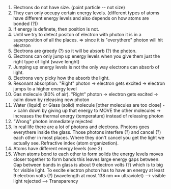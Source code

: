 1. Electrons do not have size. (point particle -- not size)
2. They can only occupy certain energy levels. (different types of atoms have different energy levels and also depends on how atoms are bonded (?))
3. If energy is definete, then position is not.
4. Until we try to detect positon of electron with photon it is in a superposition of all the places. => since it is "everythere" photon will hit electron
5. Electrons are greedy (?) so it will be absorb (?) the photon.
6. Electrons can only jump up energy levels when you give them just the right type of light (wave lenght)
7. Jumping up energy levels is not the only way electrons can absorb of light.
8. Electrons very picky how the absorb the light.
9. Resonant absorption. "Right" photon -> electron gets excited -> electron jumps to a higher energy level
10. Gas molecule (80% of air). "Right" photon -> electron gets excited -> calm down by releasing new photon
11. Water (liquid) or Glass (solid) molecule [other molecules are too close] -> calm down by giving up that energy to MOVE the other molecules -> increases the thermal energy (temperature) instead of releasing photon
12. "Wrong" photon immediately rejected
13. In real life there are a lot of photons and electrons. Photons goes everythere inside the glass. Those photons interfere (?) and cancel (?) each other in most places. Where they don't cancel you get the light we actually see. Refractive index (atom organizetion).
14. Atoms have different energy levels (see 2)
15. When atoms bond to each other to form solids the energy levels moves closer together to form bands this leaves large energy gaps between. Gap between bands in glass is about 9 electron volts (?) which is to big for visible light. To excite electron photon has to have an energy at least 9 electron volts (?) (wavelength at most 138 nm == ultraviolet) --> visible light rejected --> Transparency
